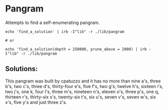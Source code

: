 # Pangram

Attempts to find a self-enumerating pangram.

```
echo 'find_a_solution' | irb -I"lib" -r ./lib/pangram

# or

echo 'find_a_solution(depth = 250000, prune_above = 2000) | irb -I"lib" -r ./lib/pangram
```
## Solutions:

This pangram was built by cpatuzzo and it has no more than nine a's, three b's, two c's, three d's, thirty-four e's, five f's, two g's, twelve h's, sixteen i's, two j's, one k, four l's, three m's, nineteen n's, eleven o's, three p's, one q, thirteen r's, thirty-six s's, twenty-six t's, six u's, seven v's, seven w's, six x's, five y's and just three z's.